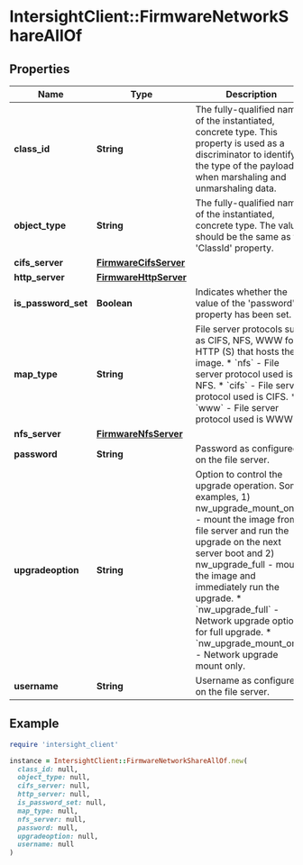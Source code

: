 # IntersightClient::FirmwareNetworkShareAllOf

## Properties

| Name | Type | Description | Notes |
| ---- | ---- | ----------- | ----- |
| **class_id** | **String** | The fully-qualified name of the instantiated, concrete type. This property is used as a discriminator to identify the type of the payload when marshaling and unmarshaling data. | [default to &#39;firmware.NetworkShare&#39;] |
| **object_type** | **String** | The fully-qualified name of the instantiated, concrete type. The value should be the same as the &#39;ClassId&#39; property. | [default to &#39;firmware.NetworkShare&#39;] |
| **cifs_server** | [**FirmwareCifsServer**](FirmwareCifsServer.md) |  | [optional] |
| **http_server** | [**FirmwareHttpServer**](FirmwareHttpServer.md) |  | [optional] |
| **is_password_set** | **Boolean** | Indicates whether the value of the &#39;password&#39; property has been set. | [optional][readonly][default to false] |
| **map_type** | **String** | File server protocols such as CIFS, NFS, WWW for HTTP (S) that hosts the image. * &#x60;nfs&#x60; - File server protocol used is NFS. * &#x60;cifs&#x60; - File server protocol used is CIFS. * &#x60;www&#x60; - File server protocol used is WWW. | [optional][default to &#39;nfs&#39;] |
| **nfs_server** | [**FirmwareNfsServer**](FirmwareNfsServer.md) |  | [optional] |
| **password** | **String** | Password as configured on the file server. | [optional] |
| **upgradeoption** | **String** | Option to control the upgrade operation. Some examples, 1) nw_upgrade_mount_only - mount the image from a file server and run the upgrade on the next server boot and 2) nw_upgrade_full - mount the image and immediately run the upgrade. * &#x60;nw_upgrade_full&#x60; - Network upgrade option for full upgrade. * &#x60;nw_upgrade_mount_only&#x60; - Network upgrade mount only. | [optional][default to &#39;nw_upgrade_full&#39;] |
| **username** | **String** | Username as configured on the file server. | [optional] |

## Example

```ruby
require 'intersight_client'

instance = IntersightClient::FirmwareNetworkShareAllOf.new(
  class_id: null,
  object_type: null,
  cifs_server: null,
  http_server: null,
  is_password_set: null,
  map_type: null,
  nfs_server: null,
  password: null,
  upgradeoption: null,
  username: null
)
```

